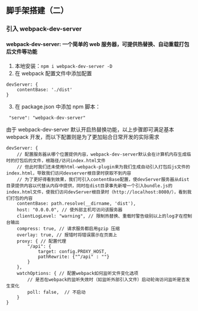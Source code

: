 ## 脚手架搭建（二）

### 引入 webpack-dev-server

#### webpack-dev-server: 一个简单的 web 服务器，可提供热替换、自动重载打包后文件等功能

1. 本地安装：`npm i webpack-dev-server -D`
2. 在 webpack 配置文件中添加配置

```
devServer: {
    contentBase: './dist'
}
```

3. 在 package.json 中添加 npm 脚本：

```
 "serve": "webpack-dev-server"
```

由于 webpack-dev-server 默认开启热替换功能，以上步骤即可满足基本 webpack 开发，而以下配置则是为了更加贴合日常开发的实际需求

```
devServer: {
    // 配置服务器从哪个位置提供内容，webpack-dev-server默认会在计算机内存生成临时的打包后的文件，根路径/访问index.html文件
    // 但此时我们还未使用html-webpack-plugin来为我们生成自动引入打包后js文件的index.html，导致我们访问devserver根目录时获取不到内容
    // 为了更好得看到效果，我们可引入contentBase配置，使devServer服务器从dist目录提供内容以代替从内存中提供，同时在dist目录事先新增一个引入bundle.js的index.html文件，使我们访问devServer根目录时（http://localhost:8080/），看到我们打包的内容
    contentBase: path.resolve(__dirname, 'dist'),
    host: "0.0.0.0", // 使外部主机可访问该服务器
    clientLogLevel: "warning", // 限制热替换、重载时警告级别以上的log才在控制台输出
    compress: true, // 请求服务都启用gzip 压缩
    overlay: true, // 报错时将错误展示在页面上
    proxy: { // 配置代理
        "/api": {
            target: config.PROXY_HOST,
            pathRewrite: {"^/api" : ""}
        }
    },
    watchOptions: { // 配置webpack如何监听文件变化选项
        // 是否在webpack的监听失效时（如监听外部引入文件）启动轮询访问监听是否发生变化
        poll: false,  // 不启动
    }
}
```
